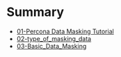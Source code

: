 # Summary

- [01-Percona Data Masking Tutorial](./chapter_1_Percona_Data_Masking_Tutorial.md)
- [02-type_of_masking_data](./chapter_2_type_of_masking_data.md)
- [03-Basic_Data_Masking](./chapter_3_Basic_Data_Masking.md)